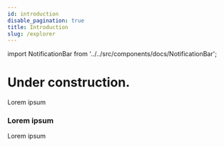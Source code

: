 ```yaml
---
id: introduction
disable_pagination: true
title: Introduction
slug: /explorer
---
```


import NotificationBar from '../../src/components/docs/NotificationBar';

<h1 className="p">Under construction.</h1>

<NotificationBar>
  <p>
    Lorem ipsum
  </p>
</NotificationBar>

### Lorem ipsum

Lorem ipsum
